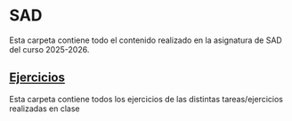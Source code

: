# SAD
Esta carpeta contiene todo el contenido realizado en la asignatura de SAD del curso 2025-2026.

## [Ejercicios](./Ejercicios/)
Esta carpeta contiene todos los ejercicios de las distintas tareas/ejercicios realizadas en clase